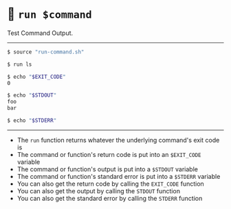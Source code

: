 # 🚀 `run $command`

Test Command Output.

---

```sh
$ source "run-command.sh"

$ run ls

$ echo "$EXIT_CODE"
0

$ echo "$STDOUT"
foo
bar

$ echo "$STDERR"
```

---

- The `run` function returns whatever the underlying command's exit code is
- The command or function's return code is put into an `$EXIT_CODE` variable
- The command or function's output is put into a `$STDOUT` variable
- The command or function's standard error is put into a `$STDERR` variable
- You can also get the return code by calling the `EXIT_CODE` function
- You can also get the output by calling the `STDOUT` function
- You can also get the standard error by calling the `STDERR` function
